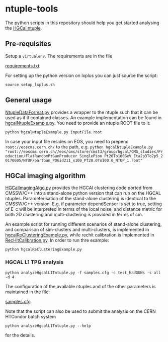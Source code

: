 # ntuple-tools

The python scripts in this repository should help you get started analysing the [HGCal ntuple](https://github.com/CMS-HGCAL/reco-ntuples).

## Pre-requisites

Setup a `virtualenv`. The requirements are in the file

[requirements.txt](requirements.txt)

For setting up the python version on lxplus you can just source the script:

`source setup_lxplus.sh`




## General usage

[NtupleDataFormat.py](NtupleDataFormat.py) provides a wrapper to the ntuple such that it can be used as if it contained classes. An example implementation can be found in [hgcalNtupleExample.py](hgcalNtupleExample.py). You need to provide an ntuple ROOT file to it:
```
python hgcalNtupleExample.py inputFile.root
```
In case your input file resides on EOS, you need to prepend `root://eoscms.cern.ch/` to the path, e.g. `python hgcalNtupleExample.py  "root://eoscms.cern.ch//eos/cms/store/cmst3/group/hgcal/CMG_studies/Production/FlatRandomPtGunProducer_SinglePion_Pt20To100GeV_Eta2p3To2p5_20170605/NTUP/partGun_PDGid211_x100_Pt20.0To100.0_NTUP_1.root"`

## HGCal imaging algorithm

[HGCalImagingAlgo.py](HGCalImagingAlgo.py) provides the HGCAl clustering code ported from CMSSW/C++ into a stand-alone python version that can run on the HGCAL ntuples. Parameterisation of the stand-alone clustering is identical to the CMSSW/C++ version. E.g. if parameter dependSensor is set to true, setting of E_c will be interpreted in terms of the local noise, and distance metric for both 2D clustering and multi-clustering is provided in terms of cm.

An example script for running different scenarios of stand-alone clustering, and comparison of sim-clusters and multi-clusters, is implemented in [hgcalReClusteringExample.py](hgcalReClusteringExample.py), while rechit calibration is implemented in [RecHitCalibration.py](RecHitCalibration.py). In order to run thre example:
```
python hgcalReClusteringExample.py

```
### HGCAL L1 TPG analysis

`python analyzeHgcalL1Tntuple.py -f samples.cfg -c test_hadGUNs -s all -d 4`

The configuration of the available ntuples and of the other parameters is maintained in the file:

[samples.cfg](samples.cfg)

Note that the script can also be used to submit the analysis on the CERN HTCondor batch system

`python analyzeHgcalL1Tntuple.py --help`

for the details.
